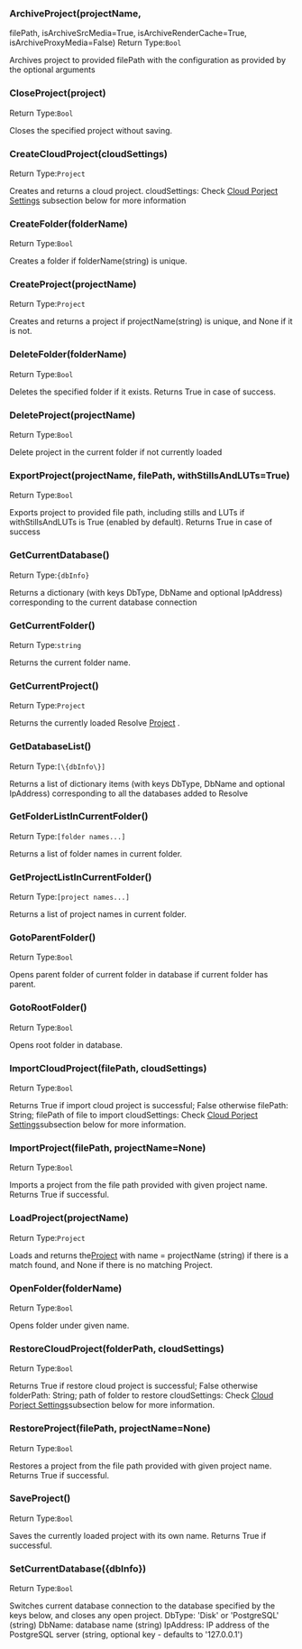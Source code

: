 ### ArchiveProject(projectName,
filePath,
isArchiveSrcMedia=True,
isArchiveRenderCache=True,
isArchiveProxyMedia=False)
Return Type:`Bool`

Archives project to provided filePath with the configuration as provided by the optional arguments

###  CloseProject(project)                      
Return Type:`Bool`

Closes the specified project without saving.

### CreateCloudProject(cloudSettings)
Return Type:`Project`

Creates and returns a cloud project. 
cloudSettings: Check [Cloud Porject Settings](../resolve_settings/CloudProjectsSettings.md) subsection below for more information

###  CreateFolder(folderName)                   
Return Type:`Bool`

Creates a folder if folderName(string) is unique.

###  CreateProject(projectName)                 
Return Type:`Project`

Creates and returns a project if projectName(string) is unique, and None if it is not.

###  DeleteFolder(folderName)                   
Return Type:`Bool`

Deletes the specified folder if it exists. Returns True in case of success.

###  DeleteProject(projectName)                 
Return Type:`Bool`

Delete project in the current folder if not currently loaded

###  ExportProject(projectName, filePath, withStillsAndLUTs=True)
Return Type:`Bool`

Exports project to provided file path, including stills and LUTs if withStillsAndLUTs is True (enabled by default). 
Returns True in case of success

###  GetCurrentDatabase()                       
Return Type:`{dbInfo}`

Returns a dictionary (with keys DbType, DbName and optional IpAddress) corresponding to the current database connection

###  GetCurrentFolder()                         
Return Type:`string`

Returns the current folder name.

###  GetCurrentProject()                        
Return Type:`Project`

Returns the currently loaded Resolve [Project](./Project.md) .

###  GetDatabaseList()                          
Return Type:`[\{dbInfo\}]`

Returns a list of dictionary items (with keys DbType, DbName and optional IpAddress) corresponding to all the databases added to Resolve

###  GetFolderListInCurrentFolder()             
Return Type:`[folder names...]`

Returns a list of folder names in current folder.

###  GetProjectListInCurrentFolder()            
Return Type:`[project names...]`

Returns a list of project names in current folder.

###  GotoParentFolder()                         
Return Type:`Bool`

Opens parent folder of current folder in database if current folder has parent.

###  GotoRootFolder()                           
Return Type:`Bool`

Opens root folder in database.

### ImportCloudProject(filePath, cloudSettings)
Return Type:`Bool`

Returns True if import cloud project is successful; False otherwise
filePath: String; filePath of file to import
cloudSettings: Check [Cloud Porject Settings](../resolve_settings/CloudProjectsSettings.md)subsection below for more information.

###  ImportProject(filePath, projectName=None)                    
Return Type:`Bool`

Imports a project from the file path provided with given project name. Returns True if successful.

###  LoadProject(projectName)                   
Return Type:`Project`

Loads and returns the[Project](./Project.md)  with name = projectName (string)
if there is a match found, and None if there is no matching Project.

###  OpenFolder(folderName)                     
Return Type:`Bool`

Opens folder under given name.

### RestoreCloudProject(folderPath, cloudSettings)
Return Type:`Bool`

Returns True if restore cloud project is successful; False otherwise
folderPath: String; path of folder to restore
cloudSettings: Check [Cloud Porject Settings](../resolve_settings/CloudProjectsSettings.md)subsection below for more information.

###  RestoreProject(filePath, projectName=None)                   
Return Type:`Bool`

Restores a project from the file path provided with given project name. Returns True if successful.

###  SaveProject()                              
Return Type:`Bool`

Saves the currently loaded project with its own name. Returns True if successful.

###  SetCurrentDatabase(\{dbInfo\})               
Return Type:`Bool`

Switches current database connection to the database specified by the keys below, and closes any open project.
DbType: 'Disk' or 'PostgreSQL' (string)
DbName: database name (string)
IpAddress: IP address of the PostgreSQL server (string, optional key - defaults to '127.0.0.1')

